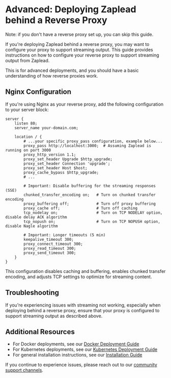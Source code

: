 # Advanced: Deploying Zaplead behind a Reverse Proxy

Note: if you don't have a reverse proxy set up, you can skip this guide.

If you're deploying Zaplead behind a reverse proxy, you may want to configure your proxy to support streaming output.
This guide provides instructions on how to configure your reverse proxy to support streaming output from Zaplead.

This is for advanced deployments, and you should have a basic understanding of how reverse proxies work.

## Nginx Configuration

If you're using Nginx as your reverse proxy, add the following configuration to your server block:

```nginx
server {
    listen 80;
    server_name your-domain.com;

    location / {
        # ...your specific proxy_pass configuration, example below...
        proxy_pass http://localhost:3000;  # Assuming Zaplead is running on port 3000
        proxy_http_version 1.1;
        proxy_set_header Upgrade $http_upgrade;
        proxy_set_header Connection 'upgrade';
        proxy_set_header Host $host;
        proxy_cache_bypass $http_upgrade;
        # ...

        # Important: Disable buffering for the streaming responses (SSE)
        chunked_transfer_encoding on;   # Turn on chunked transfer encoding
        proxy_buffering off;            # Turn off proxy buffering
        proxy_cache off;                # Turn off caching
        tcp_nodelay on;                 # Turn on TCP NODELAY option, disable delay ACK algorithm
        tcp_nopush on;                  # Turn on TCP NOPUSH option, disable Nagle algorithm

        # Important: Longer timeouts (5 min)
        keepalive_timeout 300;
        proxy_connect_timeout 300;
        proxy_read_timeout 300;
        proxy_send_timeout 300;
    }
}
```

This configuration disables caching and buffering, enables chunked transfer encoding, and adjusts TCP settings to optimize for streaming content.

## Troubleshooting

If you're experiencing issues with streaming not working, especially when deploying behind a reverse proxy,
ensure that your proxy is configured to support streaming output as described above.

## Additional Resources

- For Docker deployments, see our [Docker Deployment Guide](deploy-docker.md)
- For Kubernetes deployments, see our [Kubernetes Deployment Guide](deploy-k8s.md)
- For general installation instructions, see our [Installation Guide](installation.md)

If you continue to experience issues, please reach out to our [community support channels](../README.md#-get-involved).
